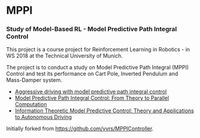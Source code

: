 # MPPI

### Study of Model-Based RL - Model Predictive Path Integral Control 

This project is a course project for Reinforcement Learning in Robotics - in WS 2018 at the Technical University of Munich. 

The project is to conduct a study on Model Predictive Path Integral (MPPI) Control and test its performance on Cart Pole, Inverted Pendulum and Mass-Damper system.
- [Aggressive driving with model predictive path integral control](https://ieeexplore.ieee.org/document/7487277/)
- [Model Predictive Path Integral Control: From Theory to Parallel Computation](https://arc.aiaa.org/doi/abs/10.2514/1.G001921)
- [Information Theoretic Model Predictive Control: Theory and Applications to Autonomous Driving](https://arxiv.org/abs/1707.02342)

Initially forked from https://github.com/vvrs/MPPIController.